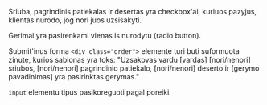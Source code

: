 Sriuba, pagrindinis patiekalas ir desertas yra checkbox'ai, kuriuos pazyjus, klientas nurodo, jog nori juos uzsisakyti.

Gerimai yra pasirenkami vienas is nurodytu (radio button).

Submit'inus forma `<div class="order">` elemente turi buti suformuota zinute, kurios sablonas yra toks:
"Uzsakovas vardu [vardas] [nori/nenori] sriubos, [nori/nenori] pagrindinio patiekalo, [nori/nenori] deserto ir [gerymo pavadinimas] yra pasirinktas gerymas."

`input` elementu tipus pasikoreguoti pagal poreiki.
